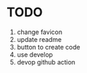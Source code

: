 # TODO

1. change favicon
2. update readme
3. button to create code
4. use develop
5. devop github action
